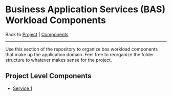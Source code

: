 # Business Application Services (BAS) Workload Components

Back to [Project](../../README.md) | [Components](../README.md)

---

Use this section of the repository to organize bas workload components that make up the application domain. Feel free to reorganize the folder structure to whatever makes sense for the project.

## Project Level Components

- [Service 1](some-service.md)